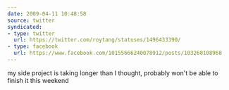 ```yaml
---
date: 2009-04-11 10:48:58
source: twitter
syndicated:
- type: twitter
  url: https://twitter.com/roytang/statuses/1496433390/
- type: facebook
  url: https://www.facebook.com/10155666240078912/posts/103260108968
---
```


my side project is taking longer than I thought, probably won't be able to finish it this weekend